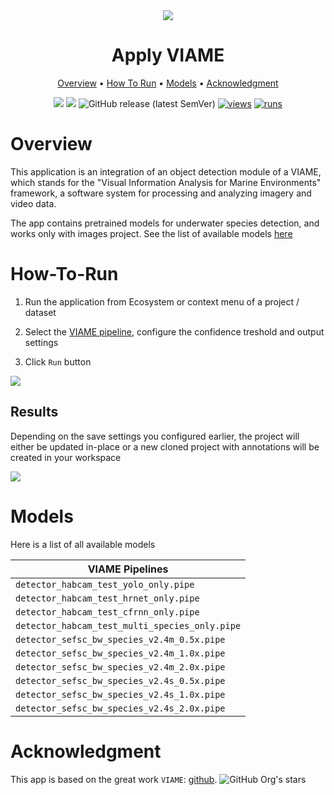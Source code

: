 <div align="center" markdown>
<img src="https://user-images.githubusercontent.com/115161827/233049075-2a0930bd-d47e-4798-a121-36b11807130e.jpg"/>

# Apply VIAME

<p align="center">
  <a href="#Overview">Overview</a> •
  <a href="#How-To-Run">How To Run</a> •
  <a href="#Models">Models</a> •
  <a href="#Acknowledgment">Acknowledgment</a>
</p>

[![](https://img.shields.io/badge/supervisely-ecosystem-brightgreen)](https://ecosystem.supervise.ly/apps/supervisely-ecosystem/apply-viame)
[![](https://img.shields.io/badge/slack-chat-green.svg?logo=slack)](https://supervise.ly/slack)
![GitHub release (latest SemVer)](https://img.shields.io/github/v/release/supervisely-ecosystem/apply-viame)
[![views](https://app.supervise.ly/img/badges/views/supervisely-ecosystem/apply-viame)](https://supervise.ly)
[![runs](https://app.supervise.ly/img/badges/runs/supervisely-ecosystem/apply-viame)](https://supervise.ly)

</div>

# Overview

This application is an integration of an object detection module of a VIAME, which stands for the "Visual Information Analysis for Marine Environments" framework, a software system for processing and analyzing imagery and video data.

The app contains pretrained models for underwater species detection, and works only with images project. See the list of available models <a href="#Models">here</a>

# How-To-Run

1. Run the application from Ecosystem or context menu of a project / dataset

2. Select the <a href="#Models">VIAME pipeline</a>, configure the confidence treshold and output settings

3. Click `Run` button
<img src="https://user-images.githubusercontent.com/115161827/233068890-34d9f778-8b63-4dc2-b1ac-fb998c7a0590.gif" />

## Results

Depending on the save settings you configured earlier, the project will either be updated in-place or a new cloned project with annotations will be created in your workspace

<img src="https://user-images.githubusercontent.com/115161827/233068904-c92f83e6-8158-4820-8aaa-4ebac16325b5.png" />

# Models

Here is a list of all available models

|     VIAME Pipelines       |
|----------------------------------------------|
| `detector_habcam_test_yolo_only.pipe`          |
| `detector_habcam_test_hrnet_only.pipe`         |
| `detector_habcam_test_cfrnn_only.pipe`         |
| `detector_habcam_test_multi_species_only.pipe` |
| `detector_sefsc_bw_species_v2.4m_0.5x.pipe`    |
| `detector_sefsc_bw_species_v2.4m_1.0x.pipe`    |
| `detector_sefsc_bw_species_v2.4m_2.0x.pipe`    |
| `detector_sefsc_bw_species_v2.4s_0.5x.pipe`    |
| `detector_sefsc_bw_species_v2.4s_1.0x.pipe`    |
| `detector_sefsc_bw_species_v2.4s_2.0x.pipe`    |



# Acknowledgment

This app is based on the great work `VIAME`: [github](https://github.com/VIAME/VIAME). ![GitHub Org's stars](https://img.shields.io/github/stars/VIAME/VIAME?style=social)
